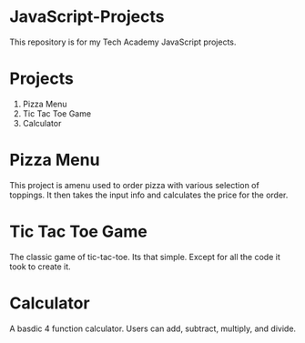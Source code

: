 # JavaScript-Projects
This repository is for my Tech Academy JavaScript projects.

# Projects

1. Pizza Menu
2. Tic Tac Toe Game
3. Calculator

# Pizza Menu
This project is amenu used to order pizza with various selection of toppings.  It then takes the input info and calculates the price for the order.

# Tic Tac Toe Game
The classic game of tic-tac-toe. Its that simple.  Except for all the code it took to create it.

# Calculator
A basdic 4 function calculator.  Users can add, subtract, multiply, and divide.  
